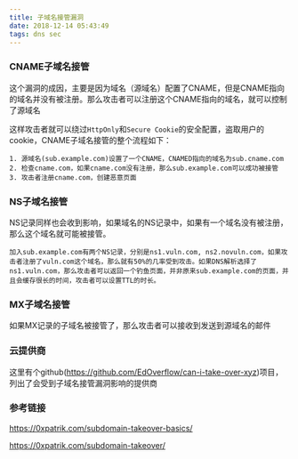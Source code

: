 ```yaml
---
title: 子域名接管漏洞
date: 2018-12-14 05:43:49
tags: dns sec
---
```



### CNAME子域名接管
这个漏洞的成因，主要是因为域名（源域名）配置了CNAME，但是CNAME指向的域名并没有被注册。那么攻击者可以注册这个CNAME指向的域名，就可以控制了源域名

这样攻击者就可以绕过`HttpOnly`和`Secure Cookie`的安全配置，盗取用户的cookie，CNAME子域名接管的整个流程如下：
    
    1. 源域名(sub.example.com)设置了一个CNAME，CNAMED指向的域名为sub.cname.com
    2. 检查cname.com，如果cname.com没有注册，那么sub.example.com可以成功被接管
    3. 攻击者注册cname.com，创建恶意页面

### NS子域名接管
NS记录同样也会收到影响，如果域名的NS记录中，如果有一个域名没有被注册，那么这个域名就可能被接管。

    加入sub.example.com有两个NS记录，分别是ns1.vuln.com, ns2.novuln.com，如果攻击者注册了vuln.com这个域名，那么就有50%的几率受到攻击。如果DNS解析选择了ns1.vuln.com，那么攻击者可以返回一个钓鱼页面，并非原来sub.example.com的页面，并且会缓存很长的时间，攻击者可以设置TTL的时长。

### MX子域名接管
如果MX记录的子域名被接管了，那么攻击者可以接收到发送到源域名的邮件

### 云提供商
这里有个github(https://github.com/EdOverflow/can-i-take-over-xyz)项目，列出了会受到子域名接管漏洞影响的提供商


### 参考链接
https://0xpatrik.com/subdomain-takeover-basics/

https://0xpatrik.com/subdomain-takeover/